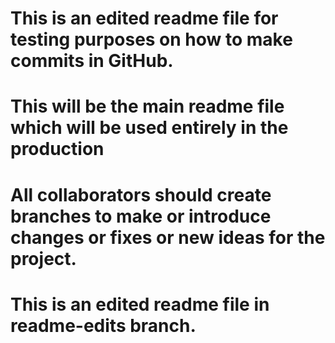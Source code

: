 # This is an edited readme file for testing purposes on how to make commits in GitHub.

# This will be the main readme file which will be used entirely in the production

# All collaborators should create branches to make or introduce changes or fixes or new ideas for the project.

# This is an edited readme file in readme-edits branch.
